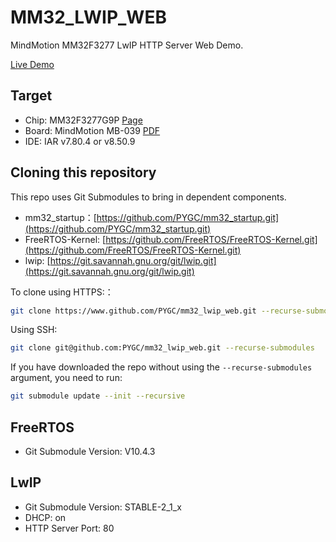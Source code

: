 # MM32_LWIP_WEB

MindMotion MM32F3277 LwIP HTTP Server Web Demo.

[Live Demo](https://mm32-web.github.io/)

## Target

- Chip: MM32F3277G9P [Page](https://www.mindmotion.com.cn/products/mm32mcu/mm32f/mm32f_mainstream/mm32f3270/)
- Board: MindMotion MB-039 [PDF](https://github.com/PYGC/mm32_hardware/blob/master/schematic/MB-039.pdf)
- IDE: IAR v7.80.4 or v8.50.9

## Cloning this repository

This repo uses Git Submodules to bring in dependent components.

- mm32_startup：[https://github.com/PYGC/mm32_startup.git](https://github.com/PYGC/mm32_startup.git)
- FreeRTOS-Kernel: [https://github.com/FreeRTOS/FreeRTOS-Kernel.git](https://github.com/FreeRTOS/FreeRTOS-Kernel.git)
- lwip: [https://git.savannah.gnu.org/git/lwip.git](https://git.savannah.gnu.org/git/lwip.git)

To clone using HTTPS:：

```bash
git clone https://www.github.com/PYGC/mm32_lwip_web.git --recurse-submodules
```

Using SSH:

```bash
git clone git@github.com:PYGC/mm32_lwip_web.git --recurse-submodules
```

If you have downloaded the repo without using the `--recurse-submodules` argument, you need to run:

```bash
git submodule update --init --recursive
```

## FreeRTOS

- Git Submodule Version: V10.4.3

## LwIP

- Git Submodule Version: STABLE-2_1_x
- DHCP: on
- HTTP Server Port: 80
